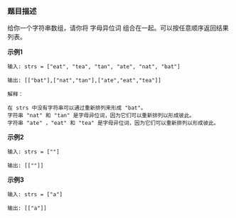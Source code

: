### 题目描述

给你一个字符串数组，请你将 字母异位词 组合在一起。可以按任意顺序返回结果列表。

**示例1**

```
输入: strs = ["eat", "tea", "tan", "ate", "nat", "bat"]

输出: [["bat"],["nat","tan"],["ate","eat","tea"]]

解释：

在 strs 中没有字符串可以通过重新排列来形成 "bat"。
字符串 "nat" 和 "tan" 是字母异位词，因为它们可以重新排列以形成彼此。
字符串 "ate" ，"eat" 和 "tea" 是字母异位词，因为它们可以重新排列以形成彼此。
```

**示例2**

```
输入: strs = [""]

输出: [[""]]
```

**示例3**

```
输入: strs = ["a"]

输出: [["a"]]
```